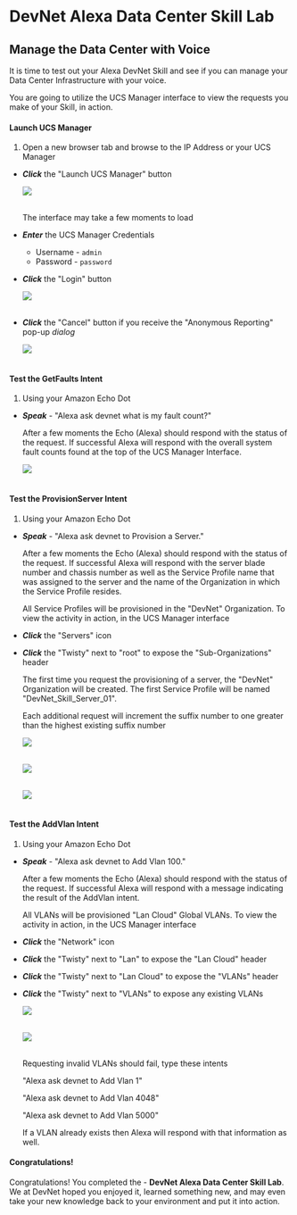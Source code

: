 # DevNet Alexa Data Center Skill Lab

## Manage the Data Center with Voice
It is time to test out your Alexa DevNet Skill and see if you can manage your Data Center Infrastructure with your voice.

You are going to utilize the UCS Manager interface to view the requests you make of your Skill, in action.

#### Launch UCS Manager
1. Open a new browser tab and browse to the IP Address or your UCS Manager

  - ***Click*** the "Launch UCS Manager" button

      ![](assets/images/image-49.jpg)<br/><br/>

    The interface may take a few moments to load

  - ***Enter*** the UCS Manager Credentials

    - Username - `admin`
    - Password - `password`

  - ***Click*** the "Login" button

      ![](assets/images/image-50.jpg)<br/><br/>

  - ***Click*** the "Cancel" button if you receive the "Anonymous Reporting" pop-up *dialog*

      ![](assets/images/image-51.jpg)<br/><br/>

#### Test the GetFaults Intent
1. Using your Amazon Echo Dot

  - ***Speak*** - "Alexa ask devnet what is my fault count?"

    After a few moments the Echo (Alexa) should respond with the status of the request. If successful Alexa will respond with the overall system fault counts found at the top of the UCS Manager Interface.

      ![](assets/images/image-52.jpg)<br/><br/>

#### Test the ProvisionServer Intent
1. Using your Amazon Echo Dot

  - ***Speak*** - "Alexa ask devnet to Provision a Server."

    After a few moments the Echo (Alexa) should respond with the status of the request. If successful Alexa will respond with the server blade number and chassis number as well as the Service Profile name that was assigned to the server and the name of the Organization in which the Service Profile resides.

    All Service Profiles will be provisioned in the "DevNet" Organization. To view the activity in action, in the UCS Manager interface

  - ***Click*** the "Servers" icon

  - ***Click*** the "Twisty" next to "root" to expose the "Sub-Organizations" header

    The first time you request the provisioning of a server, the "DevNet" Organization will be created. The first Service Profile will be named "DevNet_Skill_Server_01".

    Each additional request will increment the suffix number to one greater than the highest existing suffix number

    ![](assets/images/image-55.jpg)<br/><br/>

    ![](assets/images/image-56.jpg)<br/><br/>

    ![](assets/images/image-57.jpg)<br/><br/>

#### Test the AddVlan Intent
1. Using your Amazon Echo Dot

  - ***Speak*** - "Alexa ask devnet to Add Vlan 100."

    After a few moments the Echo (Alexa) should respond with the status of the request. If successful Alexa will respond with a message indicating the result of the AddVlan intent.

      All VLANs will be provisioned "Lan Cloud" Global VLANs. To view the activity in action, in the UCS Manager interface

  - ***Click*** the "Network" icon

  - ***Click*** the "Twisty" next to "Lan" to expose the "Lan Cloud" header

  - ***Click*** the "Twisty" next to "Lan Cloud" to expose the "VLANs" header

  - ***Click*** the "Twisty" next to "VLANs" to expose any existing VLANs

    ![](assets/images/image-58.jpg)<br/><br/>

    ![](assets/images/image-59.jpg)<br/><br/>

    Requesting invalid VLANs should fail, type these intents

    "Alexa ask devnet to Add Vlan 1"

    "Alexa ask devnet to Add Vlan 4048"

    "Alexa ask devnet to Add Vlan 5000"

    If a VLAN already exists then Alexa will respond with that information as well.


#### Congratulations!
Congratulations! You completed the - **DevNet Alexa Data Center Skill Lab**. We at DevNet hoped you enjoyed it, learned something new, and may even take your new knowledge back to your environment and put it into action.
